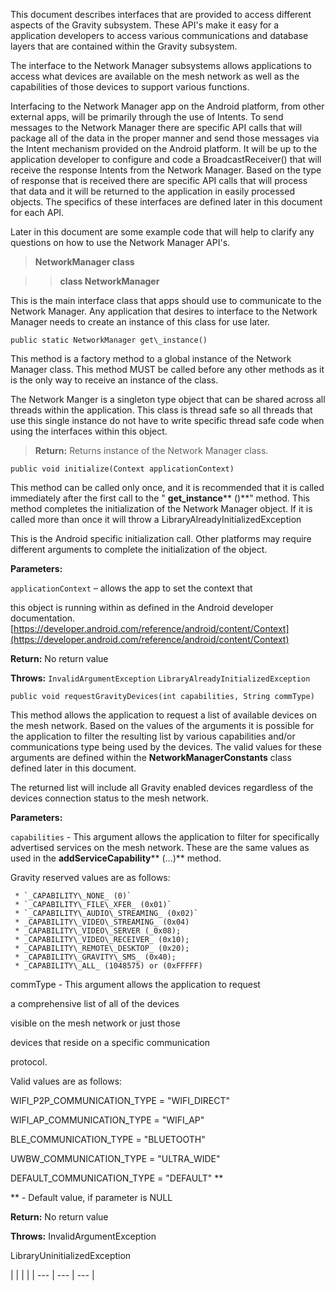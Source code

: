 This document describes interfaces that are provided to access different aspects of the Gravity subsystem. These API&#39;s make it easy for a application developers to access various communications and database layers that are contained within the Gravity subsystem.

The interface to the Network Manager subsystems allows applications to access what devices are available on the mesh network as well as the capabilities of those devices to support various functions.

Interfacing to the Network Manager app on the Android platform, from other external apps, will be primarily through the use of Intents. To send messages to the Network Manager there are specific API calls that will package all of the data in the proper manner and send those messages via the Intent mechanism provided on the Android platform. It will be up to the application developer to configure and code a BroadcastReceiver() that will receive the response Intents from the Network Manager. Based on the type of response that is received there are specific API calls that will process that data and it will be returned to the application in easily processed objects. The specifics of these interfaces are defined later in this document for each API.

Later in this document are some example code that will help to clarify any questions on how to use the Network Manager API&#39;s.

> **NetworkManager class**

>> **class NetworkManager**

This is the main interface class that apps should use to communicate to the Network Manager. Any application that desires to interface to the Network Manager needs to create an instance of this class for use later.

```
public static NetworkManager get\_instance()
```

This method is a factory method to a global instance of the Network Manager class. This method MUST be called before any other methods as it is the only way to receive an instance of the class.

The Network Manger is a singleton type object that can be shared across all threads within the application. This class is thread safe so all threads that use this single instance do not have to write specific thread safe code when using the interfaces within this object.

> **Return:** Returns instance of the Network Manager class.

```
public void initialize(Context applicationContext)
```

This method can be called only once, and it is recommended that it is called immediately after the first call to the &quot; **get\_instance**** ()**&quot; method. This method completes the initialization of the Network Manager object. If it is called more than once it will throw a LibraryAlreadyInitializedException

This is the Android specific initialization call. Other platforms may require different arguments to complete the initialization of the object.

**Parameters:**

   `applicationContext` – allows the app to set the context that

this object is running within as defined in the Android developer documentation. [https://developer.android.com/reference/android/content/Context](https://developer.android.com/reference/android/content/Context)

**Return:** No return value

**Throws:** 
   `InvalidArgumentException`
   `LibraryAlreadyInitializedException`

```
public void requestGravityDevices(int capabilities, String commType)
```

This method allows the application to request a list of available devices on the mesh network. Based on the values of the arguments it is possible for the application to filter the resulting list by various capabilities and/or communications type being used by the devices. The valid values for these arguments are defined within the **NetworkManagerConstants** class defined later in this document.

The returned list will include all Gravity enabled devices regardless of the devices connection status to the mesh network.

**Parameters:**

   `capabilities` - This argument allows the application to filter for specifically advertised services on the mesh network. These are the same values as used in the    **addServiceCapability**** (…)** method.

Gravity reserved values are as follows:
     
     * `_CAPABILITY\_NONE_ (0)`
     * `_CAPABILITY\_FILE\_XFER_ (0x01)`
     * `_CAPABILITY\_AUDIO\_STREAMING_ (0x02)`
     * _CAPABILITY\_VIDEO\_STREAMING_ (0x04)
     * _CAPABILITY\_VIDEO\_SERVER (_0x08);
     * _CAPABILITY\_VIDEO\_RECEIVER_ (0x10);
     * _CAPABILITY\_REMOTE\_DESKTOP_ (0x20);
     * _CAPABILITY\_GRAVITY\_SMS_ (0x40);
     * _CAPABILITY\_ALL_ (1048575) or (0xFFFFF)
     

commType - This argument allows the application to request

a comprehensive list of all of the devices

visible on the mesh network or just those

devices that reside on a specific communication

protocol.

Valid values are as follows:

WIFI\_P2P\_COMMUNICATION\_TYPE = &quot;WIFI\_DIRECT&quot;

WIFI\_AP\_COMMUNICATION\_TYPE = &quot;WIFI\_AP&quot;

BLE\_COMMUNICATION\_TYPE = &quot;BLUETOOTH&quot;

UWBW\_COMMUNICATION\_TYPE = &quot;ULTRA\_WIDE&quot;

DEFAULT\_COMMUNICATION\_TYPE = &quot;DEFAULT&quot; \*\*

\*\* - Default value, if parameter is NULL

**Return:** No return value

**Throws:** InvalidArgumentException

LibraryUninitializedException

|
 |
 |
 |
| --- | --- | --- |
